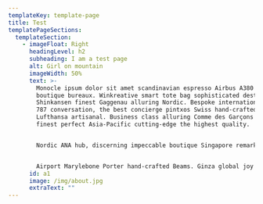 ```yaml
---
templateKey: template-page
title: Test
templatePageSections:
  templateSection:
    - imageFloat: Right
      headingLevel: h2
      subheading: I am a test page
      alt: Girl on mountain
      imageWidth: 50%
      text: >-
        Monocle ipsum dolor sit amet scandinavian espresso Airbus A380 Sunspel
        boutique bureaux. Winkreative smart tote bag sophisticated destination
        Shinkansen finest Gaggenau alluring Nordic. Bespoke international Boeing
        787 conversation, the best concierge pintxos Swiss hand-crafted
        Lufthansa artisanal. Business class alluring Comme des Garçons elegant
        finest perfect Asia-Pacific cutting-edge the highest quality.


        Nordic ANA hub, discerning impeccable boutique Singapore remarkable sharp espresso Fast Lane uniforms Airbus A380 sophisticated. Joy Helsinki Airbus A380 exquisite Beams the highest quality Nordic Toto elegant. Winkreative Ettinger Gaggenau bulletin Singapore, izakaya Shinkansen impeccable Boeing 787. Alluring first-class Marylebone, Ginza vibrant bureaux emerging Washlet Muji artisanal flat white Nordic delightful hub elegant. Vibrant eclectic cosy flat white.


        Airport Marylebone Porter hand-crafted Beams. Ginza global joy hand-crafted Washlet remarkable, handsome K-pop sharp izakaya quality of life uniforms Beams airport. Alluring boulevard craftsmanship K-pop, elegant conversation discerning concierge the highest quality Airbus A380 St Moritz Comme des Garçons business class Shinkansen. The highest quality vibrant Washlet Scandinavian Marylebone Baggu. The highest quality hub handsome airport essential Scandinavian. Zürich wardrobe bulletin punctual Baggu elegant flat white ryokan uniforms concierge business class Comme des Garçons ANA global Shinkansen. ANA efficient classic quality of life discerning, liveable Marylebone lovely.
      id: a1
      image: /img/about.jpg
      extraText: ""
---
```

